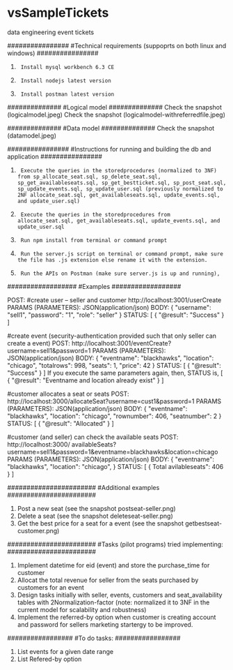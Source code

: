 # vsSampleTickets
data engineering event tickets

################
#Technical requirements (suppoprts on both linux and windows)
################
1.      Install mysql workbench 6.3 CE
2.      Install nodejs latest version
3.      Install postman latest version

##############
#Logical model
##############
Check the snapshot (logicalmodel.jpeg)
Check the snapshot (logicalmodel-withreferredfile.jpeg)

##############
#Data model
##############
Check the snapshot (datamodel.jpeg)


################
#Instructions for running and building the db and application
################
1.      Execute the queries in the storedprocedures (normalized to 3NF) from sp_allocate_seat.sql, sp_delete_seat.sql, sp_get_availableseats.sql, sp_get_bestticket.sql, sp_post_seat.sql, sp_update_events.sql, sp_update_user.sql (previously normalized to 2NF allocate_seat.sql, get_availableseats.sql, update_events.sql, and update_user.sql)
2.      Execute the queries in the storedprocedures from allocate_seat.sql, get_availableseats.sql, update_events.sql, and update_user.sql
3.      Run npm install from terminal or command prompt
4.      Run the server.js script on terminal or command prompt, make sure the file has .js extension else rename it with the extension.
5.      Run the APIs on Postman (make sure server.js is up and running),

##################
#Examples
##################

POST: 
#create user – seller and customer
http://localhost:3001/userCreate
PARAMS (PARAMETERS): 
JSON(application/json)
BODY:
{
"username": "sell1",
"password": "1",
"role": "seller"
}
STATUS:
[
    {
        "@result": "Success"
    }
]

#create event (security-authentication provided such that only seller can create a event)
POST: 
http://localhost:3001/eventCreate?username=sell1&password=1
PARAMS (PARAMETERS):
JSON(application/json)
BODY:
{
"eventname": "blackhawks",
"location": "chicago",
"totalrows": 998,
"seats": 1,
"price": 42
}
STATUS:
[
    {
        "@result": "Success"
    }
]
If you execute the same parameters again, then, STATUS is,
[
    {
        "@result": "Eventname and location already exist"
    }
]

#customer allocates a seat or seats
POST:
http://localhost:3000/allocateSeat?username=cust1&password=1
PARAMS (PARAMETERS): 
JSON(application/json)
BODY:
{
"eventname": "blackhawks",
"location": "chicago",
"rownumber": 406,
"seatnumber": 2
}
STATUS:
[
    {
        "@result": "Allocated"
    }
]

#customer (and seller) can check the available seats
POST:
http://localhost:3000/ availableSeats?username=sell1&password=1&eventname=blackhawks&location=chicago
PARAMS (PARAMETERS): 
JSON(application/json)
BODY:
{
"eventname": "blackhawks",
"location": "chicago",
}
STATUS:
[
    {
        Total avilableseats": 406
    }
]

#######################
#Additional examples
#######################
1. Post a new seat (see the snapshot postseat-seller.png)
2. Delete a seat (see the snapshot deleteseat-seller.png)
3. Get the best price for a seat for a event (see the snapshot getbestseat-customer.png)

#######################
#Tasks (pilot programs) tried implementing:
#######################
1.	Implement datetime for eid (event) and store the purchase_time for customer
2.	Allocat the total revenue for seller from the seats purchased by customers for an event
3.	Design tasks initially with seller, events, customers and seat_availability tables with 2Normalization-factor (note: normalized it to 3NF in the current model for scalability and robustness)
4.	Implement the referred-by option when customer is creating account and password for sellers marketing startergy to be improved.

#################
#To do tasks:
#################
1.  List events for a given date range
2.	List Refered-by option
